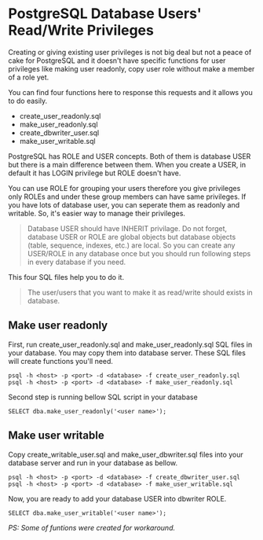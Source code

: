 # PostgreSQL Database Users' Read/Write Privileges

Creating or giving existing user privileges is not big deal but not a peace of cake for PostgreSQL and it doesn't have specific functions for user privileges like making user readonly, copy user role without make a member of a role yet.  

You can find four functions here to response this requests and it allows you to do easily.

- create_user_readonly.sql
- make_user_readonly.sql
- create_dbwriter_user.sql
- make_user_writable.sql

PostgreSQL has ROLE and USER concepts. Both of them is database USER but there is a main difference between them. When you create a USER, in default it has LOGIN privilege but ROLE doesn't have.

You can use ROLE for grouping your users therefore you give privileges only ROLEs and under these group members can have same privileges. If you have lots of database user, you can seperate them as readonly and writable. So, it's easier way to manage their privileges.

>Database USER should have INHERIT privilage. 
>Do not forget, database USER or ROLE are global objects but database objects (table, sequence, indexes, etc.) are local. So you can create any USER/ROLE in any database once but you should run following steps in every database if you need.

This four SQL files help you to do it.

>The user/users that you want to make it as read/write should exists in database.


## Make user readonly

First, run create_user_readonly.sql and make_user_readonly.sql SQL files in your database. You may copy them into database server. These SQL files will create functions you'll need.

```
psql -h <host> -p <port> -d <database> -f create_user_readonly.sql
psql -h <host> -p <port> -d <database> -f make_user_readonly.sql
```

Second step is running bellow SQL script in your database

```
SELECT dba.make_user_readonly('<user name>'); 
```

## Make user writable

Copy create_writable_user.sql and make_user_dbwriter.sql files into your database server and run in your database as bellow.

```
psql -h <host> -p <port> -d <database> -f create_dbwriter_user.sql
psql -h <host> -p <port> -d <database> -f make_user_writable.sql
```

Now, you are ready to add your database USER into dbwriter ROLE. 

```
SELECT dba.make_user_writable('<user name>');
```

*PS: Some of funtions were created for workaround.*
